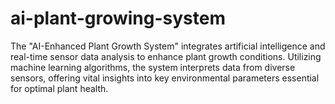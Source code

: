 # ai-plant-growing-system
The "AI-Enhanced Plant Growth System" integrates artificial intelligence and real-time sensor data analysis to enhance plant growth conditions. Utilizing machine learning algorithms, the system interprets data from diverse sensors, offering vital insights into key environmental parameters essential for optimal plant health. 
